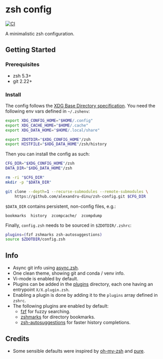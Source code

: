 # zsh config

[![CI](https://github.com/alexandru-dinu/zsh-config/actions/workflows/main.yml/badge.svg)](https://github.com/alexandru-dinu/zsh-config/actions/workflows/main.yml)

 A minimalistic zsh configuration.

## Getting Started

### Prerequisites
- zsh 5.3+
- git 2.22+

### Install

The config follows the [XDG Base Directory specification](https://wiki.archlinux.org/title/XDG_Base_Directory).
You need the following env vars defined in `~/.zshenv`:

```sh
export XDG_CONFIG_HOME="$HOME/.config"
export XDG_CACHE_HOME="$HOME/.cache"
export XDG_DATA_HOME="$HOME/.local/share"

export ZDOTDIR="$XDG_CONFIG_HOME"/zsh
export HISTFILE="$XDG_DATA_HOME"/zsh/history
```

Then you can install the config as such:
```sh
CFG_DIR="$XDG_CONFIG_HOME"/zsh
DATA_DIR="$XDG_DATA_HOME"/zsh

rm -ri "$CFG_DIR"
mkdir -p "$DATA_DIR"

git clone --depth=1 --recurse-submodules --remote-submodules \
    https://github.com/alexandru-dinu/zsh-config.git $CFG_DIR
```

`$DATA_DIR` contains persistent, non-config files, e.g.:
```
bookmarks  history  zcompcache/  zcompdump
```

Finally, `config.zsh` needs to be sourced in `$ZDOTDIR/.zshrc`:
```sh
plugins=(fzf zshmarks zsh-autosuggestions)
source $ZDOTDIR/config.zsh
```

## Info
- Async git info using [async.zsh](https://github.com/mafredri/zsh-async).
- One clean theme, showing git and conda / venv info.
- Vi-mode is enabled by default.
- Plugins can be added in the [plugins](./plugins) directory, each one having an entrypoint `X/X.plugin.zsh`.
- Enabling a plugin is done by adding it to the `plugins` array defined in `zshrc`.
- The following plugins are enabled by default:
    - [fzf](https://github.com/junegunn/fzf) for fuzzy searching.
    - [zshmarks](https://github.com/jocelynmallon/zshmarks) for directory bookmarks.
    - [zsh-autosuggestions](https://github.com/zsh-users/zsh-autosuggestions) for faster history completions.

## Credits
- Some sensible defaults were inspired by [oh-my-zsh](https://github.com/ohmyzsh/ohmyzsh) and [pure](https://github.com/sindresorhus/pure).
